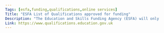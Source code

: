 ```yaml
---
Tags: [esfa,funding,qualifications,online services]
Title: "ESFA List of Qualifications approved for funding"
Description: "The Education and Skills Funding Agency (ESFA) will only fund students to undertake qualifications through one of our funded offers if we have approved those qualifications for public funding. This website contains funding approval information for all of the qualifications we will fund through our qualification offers (except apprenticeships and traineeships)."
Link: https://www.qualifications.education.gov.uk
---
```

